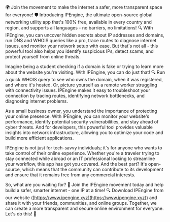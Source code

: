 🌍 Join the movement to make the internet a safer, more transparent space for everyone! 🛡️ Introducing IPEngine, the ultimate open-source global networking utility app that's 100% free, available in every country and region, and supports all languages - no barriers, no limitations! 🔍 With IPEngine, you can uncover hidden secrets about IP addresses and domains, run DNS and WHOIS queries like a pro, trace routes to diagnose internet issues, and monitor your network setup with ease. But that's not all - this powerful tool also helps you identify suspicious IPs, detect scams, and protect yourself from online threats.

Imagine being a student checking if a domain is fake or trying to learn more about the website you're visiting. With IPEngine, you can do just that! 🔍 Run a quick WHOIS query to see who owns the domain, when it was registered, and where it's hosted. Or, picture yourself as a remote worker struggling with connectivity issues. IPEngine makes it easy to troubleshoot your connection by tracing routes, identifying network bottlenecks, and diagnosing internet problems.

As a small business owner, you understand the importance of protecting your online presence. With IPEngine, you can monitor your website's performance, identify potential security vulnerabilities, and stay ahead of cyber threats. And for developers, this powerful tool provides valuable insights into network infrastructure, allowing you to optimize your code and build more efficient applications.

IPEngine is not just for tech-savvy individuals; it's for anyone who wants to take control of their online experience. Whether you're a traveler trying to stay connected while abroad or an IT professional looking to streamline your workflow, this app has got you covered. And the best part? It's open-source, which means that the community can contribute to its development and ensure that it remains free from any commercial interests.

So, what are you waiting for? 🚀 Join the IPEngine movement today and help build a safer, smarter internet - one IP at a time! 🔍 Download IPEngine from our website ([https://www.ipengine.xyz](https://www.ipengine.xyz)) and share it with your friends, communities, and online groups. Together, we can create a more transparent and secure online environment for everyone. Let's do this! 🌟